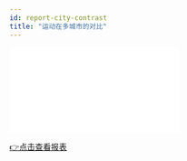 ```yaml
---
id: report-city-contrast
title: "运动在多城市的对比"
---
```


<iframe 
   width={600}
    height={330}
    src="/video/data/运动在多城市的对比~1.mp4" 
    frameborder="0" allow="accelerometer; autoplay; clipboard-write; encrypted-media; gyroscope; picture-in-picture" allowfullscreen>
</iframe>

[👉点击查看报表](https://dashboard-pr.backoffice.allforsport.cn/public/dashboard/e17ddd7c-bd56-4d51-be91-389122547294)